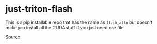 # just-triton-flash

This is a pip installable repo that has the name as `flash_attn` but doesn't make you install all the CUDA stuff if you just need one file.

[Source](https://github.com/HazyResearch/flash-attention)
